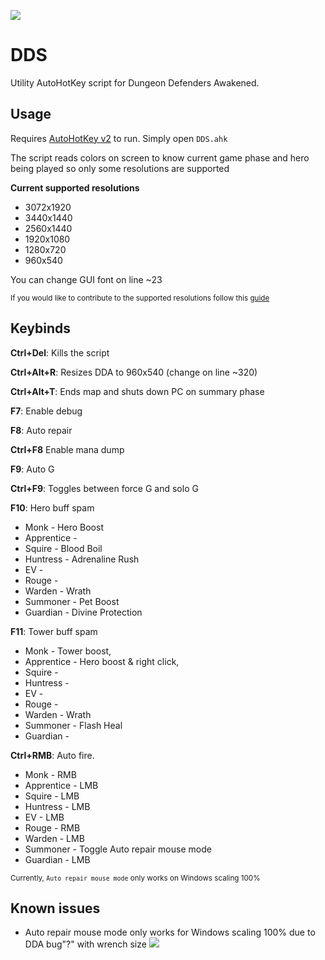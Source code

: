 ![](https://i.imgur.com/oZ3gHmt.png)

# DDS
Utility AutoHotKey script for Dungeon Defenders Awakened.  


## Usage
Requires [AutoHotKey v2](https://www.autohotkey.com/download/ahk-v2.exe) to run. Simply open `DDS.ahk`

The script reads colors on screen to know current game phase and hero being played so only some resolutions are supported

**Current supported resolutions**
- 3072x1920
- 3440x1440
- 2560x1440
- 1920x1080
- 1280x720
- 960x540

You can change GUI font on line ~23

<sub>If you would like to contribute to the supported resolutions follow this [guide](https://github.com/ODawson-Git/DDS/blob/main/resolutionContribution.md)</sub>

## Keybinds

**Ctrl+Del**: Kills the script

**Ctrl+Alt+R**: Resizes DDA to 960x540 (change on line ~320)

**Ctrl+Alt+T**: Ends map and shuts down PC on summary phase

**F7**: Enable debug  

**F8**: Auto repair 

**Ctrl+F8** Enable mana dump

**F9**: Auto G 

**Ctrl+F9**: Toggles between force G and solo G

**F10**: Hero buff spam
- Monk - Hero Boost
- Apprentice - 
- Squire - Blood Boil
- Huntress - Adrenaline Rush
- EV - 
- Rouge -
- Warden - Wrath
- Summoner - Pet Boost
- Guardian - Divine Protection

**F11**: Tower buff spam
- Monk - Tower boost,  
- Apprentice - Hero boost & right click,   
- Squire - 
- Huntress - 
- EV - 
- Rouge - 
- Warden - Wrath
- Summoner - Flash Heal
- Guardian -

**Ctrl+RMB**: Auto fire. 
- Monk - RMB
- Apprentice - LMB
- Squire - LMB
- Huntress - LMB
- EV - LMB
- Rouge - RMB
- Warden - LMB
- Summoner - Toggle Auto repair mouse mode
- Guardian - LMB

<sub>Currently, `Auto repair mouse mode` only works on Windows scaling 100%</sub>

## Known issues
- Auto repair mouse mode only works for Windows scaling 100% due to DDA bug"?" with wrench size
![](https://i.imgur.com/fmfjFQL.jpeg)
